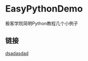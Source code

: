 # EasyPythonDemo
极客学院简明Python教程几个小例子
## 链接
[dsadasdad](http://wiki.jikexueyuan.com/project/simple-python-course/)
